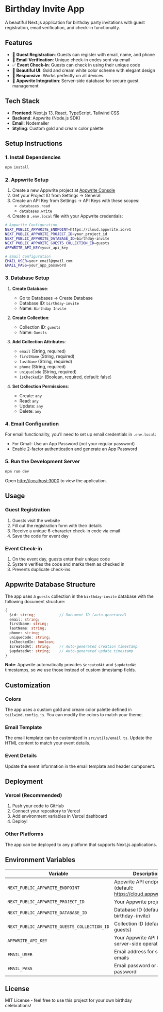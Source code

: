 # Birthday Invite App

A beautiful Next.js application for birthday party invitations with guest registration, email verification, and check-in functionality.

## Features

- 🎉 **Guest Registration**: Guests can register with email, name, and phone
- 📧 **Email Verification**: Unique check-in codes sent via email
- ✅ **Event Check-in**: Guests can check in using their unique code
- 🎨 **Beautiful UI**: Gold and cream white color scheme with elegant design
- 📱 **Responsive**: Works perfectly on all devices
- 🚀 **Appwrite Integration**: Server-side database for secure guest management

## Tech Stack

- **Frontend**: Next.js 13, React, TypeScript, Tailwind CSS
- **Backend**: Appwrite (Node.js SDK)
- **Email**: Nodemailer
- **Styling**: Custom gold and cream color palette

## Setup Instructions

### 1. Install Dependencies

```bash
npm install
```

### 2. Appwrite Setup

1. Create a new Appwrite project at [Appwrite Console](https://cloud.appwrite.io/console)
2. Get your Project ID from Settings → General
3. Create an API Key from Settings → API Keys with these scopes:
   - `databases.read`
   - `databases.write`
4. Create a `.env.local` file with your Appwrite credentials:

```bash
# Appwrite Configuration
NEXT_PUBLIC_APPWRITE_ENDPOINT=https://cloud.appwrite.io/v1
NEXT_PUBLIC_APPWRITE_PROJECT_ID=your_project_id
NEXT_PUBLIC_APPWRITE_DATABASE_ID=birthday-invite
NEXT_PUBLIC_APPWRITE_GUESTS_COLLECTION_ID=guests
APPWRITE_API_KEY=your_api_key

# Email Configuration
EMAIL_USER=your_email@gmail.com
EMAIL_PASS=your_app_password
```

### 3. Database Setup

1. **Create Database**:
   - Go to Databases → Create Database
   - Database ID: `birthday-invite`
   - Name: `Birthday Invite`

2. **Create Collection**:
   - Collection ID: `guests`
   - Name: `Guests`

3. **Add Collection Attributes**:
   - `email` (String, required)
   - `firstName` (String, required)
   - `lastName` (String, required)
   - `phone` (String, required)
   - `uniqueCode` (String, required)
   - `isCheckedIn` (Boolean, required, default: false)

4. **Set Collection Permissions**:
   - Create: `any`
   - Read: `any`
   - Update: `any`
   - Delete: `any`

### 4. Email Configuration

For email functionality, you'll need to set up email credentials in `.env.local`:

- For Gmail: Use an App Password (not your regular password)
- Enable 2-factor authentication and generate an App Password

### 5. Run the Development Server

```bash
npm run dev
```

Open [http://localhost:3000](http://localhost:3000) to view the application.

## Usage

### Guest Registration
1. Guests visit the website
2. Fill out the registration form with their details
3. Receive a unique 6-character check-in code via email
4. Save the code for event day

### Event Check-in
1. On the event day, guests enter their unique code
2. System verifies the code and marks them as checked in
3. Prevents duplicate check-ins

## Appwrite Database Structure

The app uses a `guests` collection in the `birthday-invite` database with the following document structure:

```typescript
{
  $id: string;           // Document ID (auto-generated)
  email: string;
  firstName: string;
  lastName: string;
  phone: string;
  uniqueCode: string;
  isCheckedIn: boolean;
  $createdAt: string;    // Auto-generated creation timestamp
  $updatedAt: string;    // Auto-generated update timestamp
}
```

**Note**: Appwrite automatically provides `$createdAt` and `$updatedAt` timestamps, so we use those instead of custom timestamp fields.

## Customization

### Colors
The app uses a custom gold and cream color palette defined in `tailwind.config.js`. You can modify the colors to match your theme.

### Email Template
The email template can be customized in `src/utils/email.ts`. Update the HTML content to match your event details.

### Event Details
Update the event information in the email template and header component.

## Deployment

### Vercel (Recommended)
1. Push your code to GitHub
2. Connect your repository to Vercel
3. Add environment variables in Vercel dashboard
4. Deploy!

### Other Platforms
The app can be deployed to any platform that supports Next.js applications.

## Environment Variables

| Variable | Description |
|----------|-------------|
| `NEXT_PUBLIC_APPWRITE_ENDPOINT` | Appwrite API endpoint (default: https://cloud.appwrite.io/v1) |
| `NEXT_PUBLIC_APPWRITE_PROJECT_ID` | Your Appwrite project ID |
| `NEXT_PUBLIC_APPWRITE_DATABASE_ID` | Database ID (default: birthday-invite) |
| `NEXT_PUBLIC_APPWRITE_GUESTS_COLLECTION_ID` | Collection ID (default: guests) |
| `APPWRITE_API_KEY` | Your Appwrite API key for server-side operations |
| `EMAIL_USER` | Email address for sending emails |
| `EMAIL_PASS` | Email password or app password |

## License

MIT License - feel free to use this project for your own birthday celebrations!
